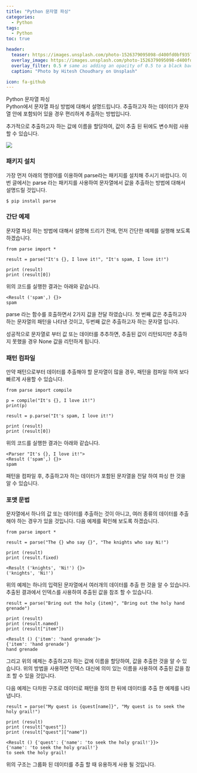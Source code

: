 ```yaml
---
title: "Python 문자열 파싱"
categories: 
  - Python
tags: 
  - Python
toc: true

header:
  teaser: https://images.unsplash.com/photo-1526379095098-d400fd0bf935?ixlib=rb-1.2.1&ixid=eyJhcHBfaWQiOjEyMDd9&auto=format&fit=crop&w=256&q=40
  overlay_image: https://images.unsplash.com/photo-1526379095098-d400fd0bf935?ixlib=rb-1.2.1&ixid=eyJhcHBfaWQiOjEyMDd9&auto=format&fit=crop&w=1024&q=80
  overlay_filter: 0.5 # same as adding an opacity of 0.5 to a black background
  caption: "Photo by Hitesh Choudhary on Unsplash"

icon: fa-github
---
```


Python 문자열 파싱  
Python에서 문자열 파싱 방법에 대해서 설명드립니다. 추출하고자 하는 데이터가 문자열 안에 포함되어 있을 경우 편리하게 추출하는 방법입니다.

추가적으로 추출하고자 하는 값에 이름을 할당하여, 값이 추출 된 뒤에도 변수처럼 사용할 수 있습니다.

![](https://hiseon.me/wp-content/uploads/2019/02/pip-install-parse.png)

### 패키지 설치

가장 먼저 아래의 명령어를 이용하여 parse라는 패키지를 설치해 주시기 바랍니다. 이번 글에서는 parse 라는 패키지를 사용하여 문자열에서 값을 추출하는 방법에 대해서 설명드릴 것입니다.

```
$ pip install parse
```

### 간단 예제

문자열 파싱 하는 방법에 대해서 설명해 드리기 전에, 먼저 간단한 예제를 실행해 보도록 하겠습니다.

```
from parse import *

result = parse("It's {}, I love it!", "It's spam, I love it!")

print (result)
print (result[0])
```

위의 코드를 실행한 결과는 아래와 같습니다.

```
<Result ('spam',) {}>
spam
```

parse 라는 함수를 호출하면서 2가지 값을 전달 하였습니다. 첫 번째 값은 추출하고자 하는 문자열의 패턴을 나타낸 것이고, 두번째 값은 추출하고자 하는 문자열 입니다.

성공적으로 문자열로 부터 값 또는 데이터를 추추하면, 추출된 값이 리턴되지만 추출하지 못했을 경우 None 값을 리턴하게 됩니다.

### 패턴 컴파일

만약 패턴으로부터 데이터를 추출해야 할 문자열이 많을 경우, 패턴을 컴파일 하여 보다 빠르게 사용할 수 있습니다.

```
from parse import compile

p = compile("It's {}, I love it!")
print(p)

result = p.parse("It's spam, I love it!")

print (result)
print (result[0])
```

위의 코드를 실행한 결과는 아래와 같습니다.

```
<Parser "It's {}, I love it!">
<Result ('spam',) {}>
spam
```

패턴을 컴파일 후, 추출하고자 하는 데이터가 포함된 문자열을 전달 하여 파싱 한 것을 알 수 있습니다.

### 포맷 문법

문자열에서 하나의 값 또는 데이터를 추출하는 것이 아니고, 여러 종류의 데이터를 추출해야 하는 경우가 있을 것입니다. 다음 예제를 확인해 보도록 하겠습니다.

```
from parse import *

result = parse("The {} who say {}", "The knights who say Ni!")

print (result)
print (result.fixed)
```

```
<Result ('knights', 'Ni!') {}>
('knights', 'Ni!')
```

위의 예제는 하나의 입력된 문자열에서 여러개의 데이터를 추출 한 것을 알 수 있습니다. 추출된 결과에서 인덱스를 사용하여 추출된 값을 참조 할 수 있습니다.

```
result = parse("Bring out the holy {item}", "Bring out the holy hand grenade")

print (result)
print (result.named)
print (result["item"])
```

```
<Result () {'item': 'hand grenade'}>
{'item': 'hand grenade'}
hand grenade
```

그리고 위의 예제는 추출하고자 하는 값에 이름을 할당하여, 값을 추출한 것을 알 수 있습니다. 위의 방법을 사용하면 인덱스 대신에 의미 있는 이름을 사용하여 추출된 값을 참조 할 수 있을 것입니다.  

다음 예제는 다차원 구조로 데이터로 패턴을 정의 한 뒤에 데이터를 추출 한 예제를 나타냅니다.

```
result = parse("My quest is {quest[name]}", "My quest is to seek the holy grail!")

print (result)
print (result["quest"])
print (result["quest"]["name"])
```

```
<Result () {'quest': {'name': 'to seek the holy grail!'}}>
{'name': 'to seek the holy grail!'}
to seek the holy grail!
```

위의 구조는 그룹화 된 데이터를 추출 할 때 유용하게 사용 될 것입니다.